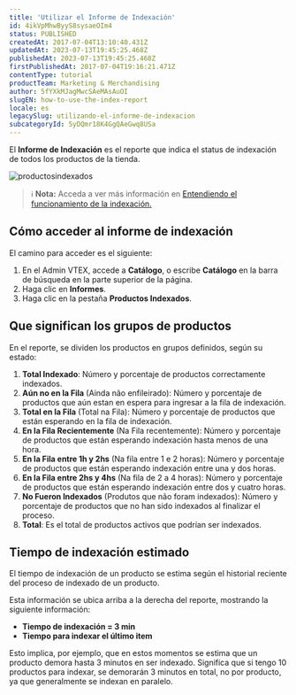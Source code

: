 ```yaml
---
title: 'Utilizar el Informe de Indexación'
id: 4ikVpMhwByyS8sysaeOIm4
status: PUBLISHED
createdAt: 2017-07-04T13:10:40.431Z
updatedAt: 2023-07-13T19:45:25.468Z
publishedAt: 2023-07-13T19:45:25.468Z
firstPublishedAt: 2017-07-04T19:16:21.471Z
contentType: tutorial
productTeam: Marketing & Merchandising
author: 5fYXkMJagMwcSAeMAsAuOI
slugEN: how-to-use-the-index-report
locale: es
legacySlug: utilizando-el-informe-de-indexacion
subcategoryId: 5yDQmr18K4GgQAeGwq8USa
---
```


El **Informe de Indexación** es el reporte que indica el status de indexación de todos los productos de la tienda. 

![productosindexados](https://images.ctfassets.net/alneenqid6w5/9KzymaEjoAeqO6Googkya/7eba6e62cb07e66f8a5952c6fcc10b2e/productosindexados.png)

>ℹ️ **Nota:** Acceda a ver más información en [Entendiendo el funcionamiento de la indexación.](/es/tutorial/entendiendo-el-funcionamento-de-la-indexacion)

## Cómo acceder al informe de indexación

El camino para acceder es el siguiente:

1. En el Admin VTEX, accede a  **Catálogo**, o escribe  **Catálogo** en la barra de búsqueda en la parte superior de la página.
2. Haga clic en **Informes**.
3. Haga clic en la pestaña **Productos Indexados**.

## Que significan los grupos de productos 

En el reporte, se dividen los productos en grupos definidos, según su estado:

1. **Total Indexado**: Número y porcentaje de productos correctamente indexados. 
2. **Aún no en la Fila** (Ainda não enfileirado): Número y porcentaje de productos que aún estan en espera para ingresar a la fila de indexación.
3. **Total en la Fila** (Total na Fila): Número y porcentaje de productos que están esperando en la fila de indexación.
4. **En la Fila Recientemente** (Na Fila recentemente): Número y porcentaje de productos que están esperando indexación hasta menos de una hora.
5. **En la Fila entre 1h y 2hs** (Na fila entre 1 e 2 horas): Número y porcentaje de productos que están esperando indexación entre una y dos horas.
6. **En la Fila entre 2hs y 4hs** (Na fila de 2 a 4 horas): Número y porcentaje de productos que están esperando indexación entre dos y cuatro horas.
7. **No Fueron Indexados** (Produtos que não foram indexados): Número y porcentaje de productos que no han sido indexados al finalizar el proceso.
8. **Total**: Es el total de productos activos que podrían ser indexados.

## Tiempo de indexación estimado

El tiempo de indexación de un producto se estima según el historial reciente del proceso de indexado de un producto. 

Esta información se ubica arriba a la derecha del reporte, mostrando la siguiente información:

- **Tiempo de indexación = 3 min**
- **Tiempo para indexar el último item**

Esto implica, por ejemplo, que en estos momentos se estima que un producto demora hasta 3 minutos en ser indexado. Significa que si tengo 10 productos para indexar, se demorarán 3 minutos en total, no por producto, ya que generalmente se indexan en paralelo.
